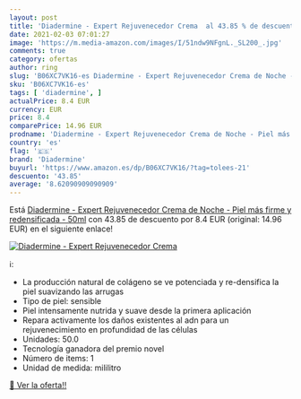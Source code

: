 ```yaml
---
layout: post
title: 'Diadermine - Expert Rejuvenecedor Crema  al 43.85 % de descuento'
date: 2021-02-03 07:01:27
image: 'https://m.media-amazon.com/images/I/51ndw9NFgnL._SL200_.jpg'
comments: true
category: ofertas
author: ring
slug: 'B06XC7VK16-es Diadermine - Expert Rejuvenecedor Crema de Noche - Piel...'
sku: 'B06XC7VK16-es'
tags: [ 'diadermine', ]
actualPrice: 8.4 EUR
currency: EUR
price: 8.4
comparePrice: 14.96 EUR
prodname: 'Diadermine - Expert Rejuvenecedor Crema de Noche - Piel más firme y redensificada - 50ml'
country: 'es'
flag: '🇪🇸'
brand: 'Diadermine'
buyurl: 'https://www.amazon.es/dp/B06XC7VK16/?tag=tolees-21'
descuento: '43.85'
average: '8.62090909090909'
---
```


Está [Diadermine - Expert Rejuvenecedor Crema de Noche - Piel más firme y redensificada - 50ml](https://www.amazon.es/dp/B06XC7VK16/?tag=tolees-21) con 43.85 de descuento por 8.4 EUR (original: 14.96 EUR) en el siguiente enlace!

[![Diadermine - Expert Rejuvenecedor Crema ](https://m.media-amazon.com/images/I/51ndw9NFgnL._SL200_.jpg)](https://www.amazon.es/dp/B06XC7VK16/?tag=tolees-21)

ℹ️:

- La producción natural de colágeno se ve potenciada y re-densifica la piel suavizando las arrugas
- Tipo de piel: sensible
- Piel intensamente nutrida y suave desde la primera aplicación
- Repara activamente los daños existentes al adn para un rejuvenecimiento en profundidad de las células
- Unidades: 50.0
- Tecnología ganadora del premio novel
- Número de items: 1
- Unidad de medida: mililitro

[🛒 Ver la oferta!!](https://www.amazon.es/dp/B06XC7VK16/?tag=tolees-21)
